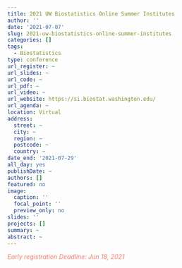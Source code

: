 ```yaml
---
title: 2021 UW Biostatistics Online Summer Institutes
author: ''
date: '2021-07-07'
slug: 2021-uw-biostatistics-online-summer-institutes
categories: []
tags:
  - Biostatistics
type: conference
url_register: ~
url_slides: ~
url_code: ~
url_pdf: ~
url_video: ~
url_website: https://si.biostat.washington.edu/
url_agenda: ~
location: Virtual
address:
  street: ~
  city: ~
  region: ~
  postcode: ~
  country: ~
date_end: '2021-07-29'
all_day: yes
publishDate: ~
authors: []
featured: no
image:
  caption: ''
  focal_point: ''
  preview_only: no
slides: ''
projects: []
summary: ~
abstract: ~
---
```

<span style="color: salmon;">*Early registration Deadline: Jun 18, 2021*</span>

<!--more-->
